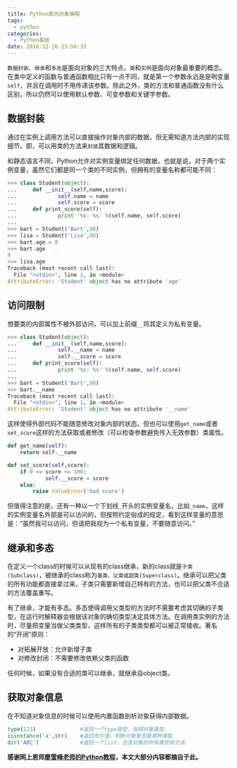 ```yaml
---
title: Python面向对象编程
tags:
  - python
categories:
  - Python基础
date: 2016-12-26 23:50:33
---
```


`数据封装`、`继承`和`多态`是面向对象的三大特点，`类`和`实例`是面向对象最重要的概念。在类中定义的函数与普通函数相比只有一点不同，就是第一个参数永远是是咧变量`self`，并且在调用时不用传递该参数。除此之外，类的方法和普通函数没有什么区别，所以仍然可以使用默认参数、可变参数和关键字参数。

<!--More-->

## 数据封装
通过在实例上调用方法可以直接操作对象内部的数据，但无需知道方法内部的实现细节。即，可以用类的方法来`封装`其数据和逻辑。

和静态语言不同，Python允许对实例变量绑定任何数据，也就是说，对于两个实例变量，虽然它们都是同一个类的不同实例，但拥有的变量名称都可能不同：

```python
>>> class Student(object):
...     def __init__(self,name,score):
...             self.name = name
...             self.score = score
...     def print_score(self):
...             print '%s: %s' %(self.name, self.score)
... 
>>> bart = Student('Bart',98)
>>> lisa = Student('Lisa',80)
>>> bart.age = 8
>>> bart.age 
8
>>> lisa.age 
Traceback (most recent call last):
  File "<stdin>", line 1, in <module>
AttributeError: 'Student' object has no attribute 'age'
```
## 访问限制
想要类的内部属性不被外部访问，可以加上前缀`__`将其定义为私有变量。

```python
>>> class Student(object):
...     def __init__(self,name,score):
...             self.__name = name
...             self.__score = score
...     def print_score(self):
...             print '%s: %s' %(self.name, self.score)
... 
>>> bart = Student('Bart',98)
>>> bart.__name
Traceback (most recent call last):
  File "<stdin>", line 1, in <module>
AttributeError: 'Student' object has no attribute '__name'
```
这样使得外部代码不能随意修改对象内部的状态。但也可以使用`get_name`或者`set_score`这样的方法获取或者修改（可以检查参数避免传入无效参数）类属性。

```python
def get_name(self):
	return self.__name

def set_score(self,score):
	if 0 <= score <= 100:
			self.__score = score
	else:
		raise ValueError('bad score')	
```
但值得注意的是，还有一种以一个下划线`_`开头的实例变量名，比如`_name`，这样的实例变量名外部是可以访问的，但按照约定俗成的规定，看到这样变量的意思是：“虽然我可以访问，但请把我视为一个私有变量，不要随意访问。”
## 继承和多态
在定义一个class的时候可以从现有的class继承，新的class就是`子类(Subclass)`，被继承的class称为`基类、父类或超类(Superclass)`。继承可以把父类的所有功能都直接拿过来，子类只需要新增自己特有的方法，也可以把父类不合适的方法覆盖重写。

有了继承，才能有多态。多态使得调用父类型的方法时不需要考虑其切确的子类型，在运行时解释器会根据该对象的确切类型决定具体方法。在调用类实例的方法时，尽量把变量当做父类类型，这样所有的子类类型都可以被正常接收。著名的“开闭”原则：

* 对拓展开放：允许新增子类
* 对修改封闭：不需要修改依赖父类的函数

任何时候，如果没有合适的类可以继承，就继承自object类。
## 获取对象信息
在不知道对象信息的时候可以使用内置函数剖析对象获得内部数据。

```python
type(123)              #返回一个type类型，指明对象类型
isinstance('a',str)    #返回布尔值，判断对象是否是某种类型
dir('ABC')             #返回一个list，包含对象的所有属性和方法
```
**感谢网上恩师[廖雪峰老师的Python教程][廖雪峰老师的教程]，本文大部分内容都摘自于此。**

[廖雪峰老师的教程]: http://www.liaoxuefeng.com/wiki/001374738125095c955c1e6d8bb493182103fac9270762a000